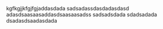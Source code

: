 kgfkgjjkfgjfgjaddasdada
sadsadassdasdadasdasd
adasdsaasaasaddasdsaasaasadss
sadsadsdada
sdadsadada
dsadasdsaadasdada
